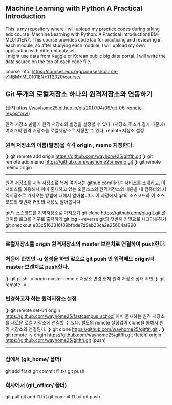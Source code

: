 ## Machine Learning with Python A Practical Introduction
This is my repository where I will upload my practice codes during taking edx course 'Machine Learning with Python: A Practical Introduction(IBM-ML0101EN)'. 
This course provides code lab for practicing and reviewing in each module, so after studying each module, I will upload my own application with different dataset.  
I might use data from Kaggle or Korean public big data portal. I will write the data source on the top of each code file.

course info: https://courses.edx.org/courses/course-v1:IBM+ML0101EN+1T2020/course/



## Git 두개의 로컬저장소 하나의 원격저장소와 연동하기 
(출처 https://wayhome25.github.io/git/2017/04/09/git-06-remote-repository/)

원격 저장소 만들기
원격 저장소의 별명을 설정할 수 있다. (저장소 주소가 길기 때문에)
여러개의 원격 저장소를 로컬저장소로 저장할 수 있다.
remote 저장소 설정
### 원격 저장소의 이름(별명)을 각각 origin , memo 지정한다.
❯ git remote add origin https://github.com/wayhome25/gitfth.git
❯ git remote add memo https://github.com/wayhome25/memo.git
❯ git remote
memo
origin

-----

원격 저장소를 지역 저장소로 복제
여기서는 github.com이라는 서비스를 소개하고, 이 서비스를 이용해서 이미 존재하고 있는 오픈소스의 원격저장소의 내용을 내 컴퓨터의 지역저장소로 가져오는 방법에 대해서 알아봅니다. 이 과정에서 git의 소스코드와 이 소스코드의 첫번째 커밋의 내용도 알아봅니다.

git의 소스코드를 지역저장소로 가져오기
git clone https://github.com/git/git.git 폴더이름
로그를 거꾸로 출력하기
git log --reverse
git의 첫번째 커밋으로 체크아웃하기
git checkout e83c5163316f89bfbde7d9ab23ca2e25604af290

-----

### 로컬저장소를 origin 원격저장소의 master 브랜치로 연결하여 push한다.
### 처음에 한번만 -u 설정을 하면 앞으로 git push 만 입력해도 origin의 master 브랜치로 push한다.
❯ git push -u origin master
remote 저장소 변경
현재 원격 저장소 상태 확인
❯ git remote -v
### 변경하고자 하는 원격저장소 설정
❯ git remote set-url origin https://github.com/wayhome25/fastcampus_school
이미 존재하는 원격 저장소를 새로운 로컬 저장소에 연결할 수 있다.
별도의 remote 설정없이 clone을 통해서 원격 저장소와 연결된다.
❯ git clone https://github.com/wayhome25/gitfth.git .
❯ git remote -v
origin	https://github.com/wayhome25/gitfth.git (fetch)
origin	https://github.com/wayhome25/gitfth.git (push)

------

### 집에서 (git_home/ 폴더)
git add f1.txt
git commit f1.txt
git push

### 회사에서 (git_office/ 폴더)
git pull
git add f1.txt
git commit f1.txt
git push
